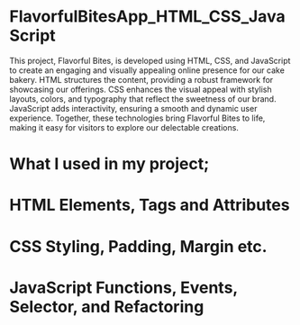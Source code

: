 # FlavorfulBitesApp_HTML_CSS_JavaScript
This project, Flavorful Bites, is developed using HTML, CSS, and JavaScript to create an engaging and visually appealing online presence for our cake bakery. HTML structures the content, providing a robust framework for showcasing our offerings. CSS enhances the visual appeal with stylish layouts, colors, and typography that reflect the sweetness of our brand. JavaScript adds interactivity, ensuring a smooth and dynamic user experience. Together, these technologies bring Flavorful Bites to life, making it easy for visitors to explore our delectable creations.


# What I used in my project;

# HTML Elements, Tags and Attributes

# CSS Styling, Padding, Margin etc.

# JavaScript Functions, Events, Selector, and Refactoring


